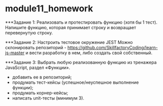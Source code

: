 # module11_homework

***Задание 1:
Реализовать и протестировать функцию (хотя бы 1 тест).
Напишите функцию, которая принимает строку и возвращает перевернутую строку.

***Задание 2:
Настроить тестовое окружение JEST
Можно склонировать репозиторий - https://github.com/SkillfactoryCoding/learn-js-master и вести разработку в нем, либо создать свой собственный.

***Задание 3:
Выбрать любую реализованную функцию из тренажера JavaScript, раздел «Функции».

- добавить ее в репозиторий;
- продумать тест-кейсы (успешное/неуспешное выполнение функции);
- продумать корнер-кейсы; 
- написать unit-тесты (минимум 3).



